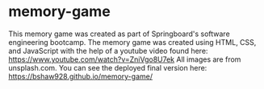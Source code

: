 # memory-game
This memory game was created as part of Springboard's software engineering bootcamp. The memory game was created using HTML, CSS, and JavaScript with the help of a youtube video found here: https://www.youtube.com/watch?v=ZniVgo8U7ek All images are from unsplash.com. You can see the deployed final version here: https://bshaw928.github.io/memory-game/

